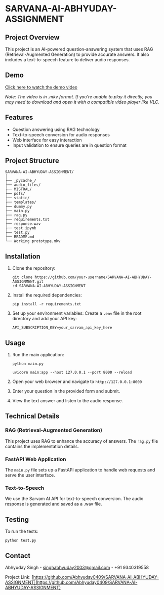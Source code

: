 # SARVANA-AI-ABHYUDAY-ASSIGNMENT

## Project Overview
This project is an AI-powered question-answering system that uses RAG (Retrieval-Augmented Generation) to provide accurate answers. It also includes a text-to-speech feature to deliver audio responses.

## Demo
[Click here to watch the demo video](./Working%20prototype.mkv)

*Note: The video is in .mkv format. If you're unable to play it directly, you may need to download and open it with a compatible video player like VLC.*

## Features
- Question answering using RAG technology
- Text-to-speech conversion for audio responses
- Web interface for easy interaction
- Input validation to ensure queries are in question format

## Project Structure
```
SARVANA-AI-ABHYUDAY-ASSIGNMENT/
│
├── _pycache_/
├── audio_files/
├── MISTRAL/
├── pdfs/
├── static/
├── templates/
├── dummy.py
├── main.py
├── rag.py
├── requirements.txt
├── response.wav
├── test.ipynb
├── test.py
├── README.md
└── Working prototype.mkv
```

## Installation

1. Clone the repository:
   ```
   git clone https://github.com/your-username/SARVANA-AI-ABHYUDAY-ASSIGNMENT.git
   cd SARVANA-AI-ABHYUDAY-ASSIGNMENT
   ```

2. Install the required dependencies:
   ```
   pip install -r requirements.txt
   ```

3. Set up your environment variables:
   Create a `.env` file in the root directory and add your API key:
   ```
   API_SUBSCRIPTION_KEY=your_sarvam_api_key_here
   ```

## Usage

1. Run the main application:
   ```
   python main.py
   ```
   ```
   uvicorn main:app --host 127.0.0.1 --port 8000 --reload
   ```

2. Open your web browser and navigate to `http://127.0.0.1:8000`

3. Enter your question in the provided form and submit.

4. View the text answer and listen to the audio response.

## Technical Details

### RAG (Retrieval-Augmented Generation)
This project uses RAG to enhance the accuracy of answers. The `rag.py` file contains the implementation details.

### FastAPI Web Application
The `main.py` file sets up a FastAPI application to handle web requests and serve the user interface.

### Text-to-Speech
We use the Sarvam AI API for text-to-speech conversion. The audio response is generated and saved as a .wav file.

## Testing

To run the tests:
```
python test.py
```

## Contact

Abhyuday Singh - singhabhyuday2003@gmail.com - +91 9340319558

Project Link: [https://github.com/Abhyuday0409/SARVANA-AI-ABHYUDAY-ASSIGNMENT](https://github.com/Abhyuday0409/SARVANA-AI-ABHYUDAY-ASSIGNMENT)